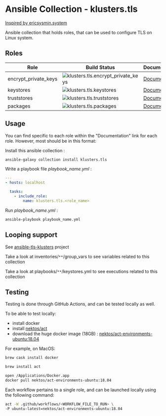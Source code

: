 # Ansible Collection - klusters.tls
[Inspired by ericsysmin.system](https://galaxy.ansible.com/ericsysmin/system)

Ansible collection that holds roles, that can be used to configure TLS on Linux system. 

## Roles

| Role      | Build Status                                                                                                                                                                                                                                                        | Documentation                                                                                          |
| --------- | ------------------------------------------------------------------------------------------------------------------------------------------------------------------------------------------------------------------------------------------------------------------- | ------------------------------------------------------------------------------------------------------ |
|  encrypt_private_keys   | ![klusters.tls.encrypt_private_keys](https://github.com/klusters/ansible-collection-tls/workflows/klusters.tls.encrypt_private_keys/badge.svg)          | [Documentation](https://github.com/klusters/ansible-collection-tls/tree/master/roles/encrypt_private_keys)    |
|  keystores   | ![klusters.tls.keystores](https://github.com/klusters/ansible-collection-tls/workflows/klusters.tls.keystores/badge.svg)          | [Documentation](https://github.com/klusters/ansible-collection-tls/tree/master/roles/keystores)    |
|  truststores   | ![klusters.tls.truststores](https://github.com/klusters/ansible-collection-tls/workflows/klusters.tls.truststores/badge.svg)          | [Documentation](https://github.com/klusters/ansible-collection-tls/tree/master/roles/truststores)    |
|  packages   | ![klusters.tls.packages](https://github.com/klusters/ansible-collection-tls/workflows/klusters.tls.packages/badge.svg)          | [Documentation](https://github.com/klusters/ansible-collection-tls/tree/master/roles/packages)    |

## Usage

You can find specific to each role within the "Documentation" link for each role. However, most should be in this format:

Install this ansible collection :
```bash
ansible-galaxy collection install klusters.tls
```

Write a playbook file *playbook_name.yml* :

```yaml
---
- hosts: localhost

  tasks:
    - include_role:
        name: klusters.tls.<role_name>
```

Run *playbook_name.yml* :
```bash
ansible-playbook playbook_name.yml
```

## Looping support
See [ansible-tls-klusters](https://github.com/klusters/ansible-tls-klusters) project

Take a look at inventories/``**``/group_vars to see variables related to this collection 

Take a look at playbooks/``**``/keystores.yml to see executions related to this collection

## Testing

Testing is done through GitHub Actions, and can be tested locally as well.

To be able to test locally:
- install docker 
- install [nektos/act](https://github.com/nektos/act)
- download the huge docker image (18GB) : [nektos/act-environments-ubuntu:18.04](https://hub.docker.com/r/nektos/act-environments-ubuntu/tags)

For example, on MacOS:
```bash
brew cask install docker

brew install act

open /Applications/Docker.app
docker pull nektos/act-environments-ubuntu:18.04
```

Each workflow pertains to a single role, and can be launched locally using the following command:

```bash
act -W .github/workflows/<WORKFLOW_FILE_TO_RUN> \
-P ubuntu-latest=nektos/act-environments-ubuntu:18.04
```